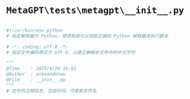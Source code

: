 # `MetaGPT\tests\metagpt\__init__.py`

```py

#!/usr/bin/env python
# 指定解释器为 Python，使得系统可以找到正确的 Python 解释器来执行脚本

# -*- coding: utf-8 -*-
# 指定文件编码格式为 UTF-8，以便正确解析文件中的中文字符

"""
@Time    : 2023/4/29 16:01
@Author  : alexanderwu
@File    : __init__.py
"""
# 文件的注释信息，包括时间、作者和文件名

```